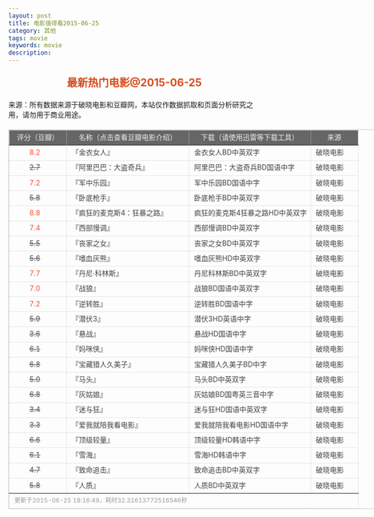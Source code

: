 ```yaml
---
layout: post
title: 电影值得看2015-06-25
category: 其他
tags: movie
keywords: movie 
description: 
---
```

<h2 style="text-align:center;color:#D54E21;margin:20px auto">最新热门电影@2015-06-25</h2>
<div>来源：所有数据来源于破晓电影和豆瓣网，本站仅作数据抓取和页面分析研究之用，请勿用于商业用途。</div>
<table id="movietb">
   <thead>
     <tr>
       <td width="100px">评分（豆瓣）</td>
       <td width="230px">名称（点击查看豆瓣电影介绍）</td>
       <td>下载（请使用迅雷等下载工具）</td>
       <td width="80px">来源</td>
     </tr>
   </thead>
   <tbody>
    <tr><td><a class="grade_good" href="http://movie.douban.com/subject/10792633/collections" target="_blank">8.2</a></td>      <td>『<a class="movie" href="http://movie.douban.com/subject/10792633/" target="_blank">金衣女人</a>』</td>      <td><a class="dllink" href="ftp://8:8@p13.poxiao.com:8202/[www.poxiao.com破晓电影]金衣女人BD中英双字.rmvb" target="_blank">金衣女人BD中英双字</a></td>      <td><a class="dlsource" href="http://www.poxiao.com/movie/38509.html" target="_blank">破晓电影</a><br /></td>    </tr>    <tr><td><a class="grade_bad" href="http://movie.douban.com/subject/26323678/collections" target="_blank">2.7</a></td>      <td>『<a class="movie" href="http://movie.douban.com/subject/26323678/" target="_blank">阿里巴巴：大盗奇兵</a>』</td>      <td><a class="dllink" href="ftp://7:7@p13.poxiao.com:8202/[www.poxiao.com破晓电影]阿里巴巴：大盗奇兵BD国语中字.rmvb" target="_blank">阿里巴巴：大盗奇兵BD国语中字</a></td>      <td><a class="dlsource" href="http://www.poxiao.com/movie/38508.html" target="_blank">破晓电影</a><br /></td>    </tr>    <tr><td><a class="grade_good" href="http://movie.douban.com/subject/20515070/collections" target="_blank">7.2</a></td>      <td>『<a class="movie" href="http://movie.douban.com/subject/20515070/" target="_blank">军中乐园</a>』</td>      <td><a class="dllink" href="ftp://6:6@p13.poxiao.com:8202/[www.poxiao.com破晓电影]军中乐园BD国语中字.rmvb" target="_blank">军中乐园BD国语中字</a></td>      <td><a class="dlsource" href="http://www.poxiao.com/movie/38389.html" target="_blank">破晓电影</a><br /></td>    </tr>    <tr><td><a class="grade_bad" href="http://movie.douban.com/subject/20379462/collections" target="_blank">5.8</a></td>      <td>『<a class="movie" href="http://movie.douban.com/subject/20379462/" target="_blank">卧底枪手</a>』</td>      <td><a class="dllink" href="ftp://5:5@p13.poxiao.com:8202/[www.poxiao.com破晓电影]卧底枪手BD中英双字.rmvb" target="_blank">卧底枪手BD中英双字</a></td>      <td><a class="dlsource" href="http://www.poxiao.com/movie/38507.html" target="_blank">破晓电影</a><br /></td>    </tr>    <tr><td><a class="grade_good" href="http://movie.douban.com/subject/3592854/collections" target="_blank">8.8</a></td>      <td>『<a class="movie" href="http://movie.douban.com/subject/3592854/" target="_blank">疯狂的麦克斯4：狂暴之路</a>』</td>      <td><a class="dllink" href="ftp://4:4@p13.poxiao.com:8202/[www.poxiao.com破晓电影]疯狂的麦克斯4狂暴之路HD中英双字.rmvb" target="_blank">疯狂的麦克斯4狂暴之路HD中英双字</a></td>      <td><a class="dlsource" href="http://www.poxiao.com/movie/38506.html" target="_blank">破晓电影</a><br /></td>    </tr>    <tr><td><a class="grade_good" href="http://movie.douban.com/subject/25731554/collections" target="_blank">7.4</a></td>      <td>『<a class="movie" href="http://movie.douban.com/subject/25731554/" target="_blank">西部慢调</a>』</td>      <td><a class="dllink" href="ftp://3:3@p13.poxiao.com:8202/[www.poxiao.com破晓电影]西部慢调BD中英双字.rmvb " target="_blank">西部慢调BD中英双字</a></td>      <td><a class="dlsource" href="http://www.poxiao.com/movie/38505.html" target="_blank">破晓电影</a><br /></td>    </tr>    <tr><td><a class="grade_bad" href="http://movie.douban.com/subject/10741865/collections" target="_blank">5.5</a></td>      <td>『<a class="movie" href="http://movie.douban.com/subject/10741865/" target="_blank">丧家之女</a>』</td>      <td><a class="dllink" href="ftp://2:2@p13.poxiao.com:8202/[www.poxiao.com破晓电影]丧家之女BD中英双字.rmvb" target="_blank">丧家之女BD中英双字</a></td>      <td><a class="dlsource" href="http://www.poxiao.com/movie/38504.html" target="_blank">破晓电影</a><br /></td>    </tr>    <tr><td><a class="grade_bad" href="http://movie.douban.com/subject/10594841/collections" target="_blank">5.6</a></td>      <td>『<a class="movie" href="http://movie.douban.com/subject/10594841/" target="_blank">嗜血灰熊</a>』</td>      <td><a class="dllink" href="ftp://1:1@p13.poxiao.com:8202/[www.poxiao.com破晓电影]嗜血灰熊HD中英双字.rmvb" target="_blank">嗜血灰熊HD中英双字</a></td>      <td><a class="dlsource" href="http://www.poxiao.com/movie/38503.html" target="_blank">破晓电影</a><br /></td>    </tr>    <tr><td><a class="grade_good" href="http://movie.douban.com/subject/10440069/collections" target="_blank">7.7</a></td>      <td>『<a class="movie" href="http://movie.douban.com/subject/10440069/" target="_blank">丹尼·科林斯</a>』</td>      <td><a class="dllink" href="ftp://8:8@p13.poxiao.com:8202/[www.poxiao.com破晓电影]丹尼科林斯BD中英双字.rmvb" target="_blank">丹尼科林斯BD中英双字</a></td>      <td><a class="dlsource" href="http://www.poxiao.com/movie/38498.html" target="_blank">破晓电影</a><br /></td>    </tr>    <tr><td><a class="grade_good" href="http://movie.douban.com/subject/24753810/collections" target="_blank">7.0</a></td>      <td>『<a class="movie" href="http://movie.douban.com/subject/24753810/" target="_blank">战狼</a>』</td>      <td><a class="dllink" href="ftp://7:7@p13.poxiao.com:8202/[www.poxiao.com破晓电影]战狼BD国语中英双字.rmvb" target="_blank">战狼BD国语中英双字</a></td>      <td><a class="dlsource" href="http://www.poxiao.com/movie/38282.html" target="_blank">破晓电影</a><br /></td>    </tr>    <tr><td><a class="grade_good" href="http://movie.douban.com/subject/22276795/collections" target="_blank">7.2</a></td>      <td>『<a class="movie" href="http://movie.douban.com/subject/22276795/" target="_blank">逆转胜</a>』</td>      <td><a class="dllink" href="ftp://6:6@p13.poxiao.com:8202/[www.poxiao.com破晓电影]逆转胜BD国语中字.rmvb" target="_blank">逆转胜BD国语中字</a></td>      <td><a class="dlsource" href="http://www.poxiao.com/movie/38497.html" target="_blank">破晓电影</a><br /></td>    </tr>    <tr><td><a class="grade_bad" href="http://movie.douban.com/subject/25728008/collections" target="_blank">5.9</a></td>      <td>『<a class="movie" href="http://movie.douban.com/subject/25728008/" target="_blank">潜伏3</a>』</td>      <td><a class="dllink" href="ftp://5:5@p13.poxiao.com:8202/[www.poxiao.com破晓电影]潜伏3HD英语中字.rmvb" target="_blank">潜伏3HD英语中字</a></td>      <td><a class="dlsource" href="http://www.poxiao.com/movie/38496.html" target="_blank">破晓电影</a><br /></td>    </tr>    <tr><td><a class="grade_bad" href="http://movie.douban.com/subject/20427364/collections" target="_blank">3.6</a></td>      <td>『<a class="movie" href="http://movie.douban.com/subject/20427364/" target="_blank">悬战</a>』</td>      <td><a class="dllink" href="ftp://3:3@p13.poxiao.com:8202/[www.poxiao.com破晓电影]悬战HD国语中字.rmvb" target="_blank">悬战HD国语中字</a></td>      <td><a class="dlsource" href="http://www.poxiao.com/movie/38494.html" target="_blank">破晓电影</a><br /></td>    </tr>    <tr><td><a class="grade_bad" href="http://movie.douban.com/subject/25932073/collections" target="_blank">6.1</a></td>      <td>『<a class="movie" href="http://movie.douban.com/subject/25932073/" target="_blank">妈咪侠</a>』</td>      <td><a class="dllink" href="ftp://4:4@p13.poxiao.com:8202/[www.poxiao.com破晓电影]妈咪侠HD国语中字.rmvb" target="_blank">妈咪侠HD国语中字</a></td>      <td><a class="dlsource" href="http://www.poxiao.com/movie/38493.html" target="_blank">破晓电影</a><br /></td>    </tr>    <tr><td><a class="grade_bad" href="http://movie.douban.com/subject/25785061/collections" target="_blank">6.8</a></td>      <td>『<a class="movie" href="http://movie.douban.com/subject/25785061/" target="_blank">宝藏猎人久美子</a>』</td>      <td><a class="dllink" href="ftp://1:1@p13.poxiao.com:8202/[www.poxiao.com破晓电影]宝藏猎人久美子BD中字.rmvb " target="_blank">宝藏猎人久美子BD中字</a></td>      <td><a class="dlsource" href="http://www.poxiao.com/movie/38492.html" target="_blank">破晓电影</a><br /></td>    </tr>    <tr><td><a class="grade_bad" href="http://movie.douban.com/subject/26292130/collections" target="_blank">5.0</a></td>      <td>『<a class="movie" href="http://movie.douban.com/subject/26292130/" target="_blank">马头</a>』</td>      <td><a class="dllink" href="ftp://2:2@p13.poxiao.com:8202/[www.poxiao.com破晓电影]马头BD中英双字.rmvb" target="_blank">马头BD中英双字</a></td>      <td><a class="dlsource" href="http://www.poxiao.com/movie/38491.html" target="_blank">破晓电影</a><br /></td>    </tr>    <tr><td><a class="grade_bad" href="http://movie.douban.com/subject/6875263/collections" target="_blank">6.8</a></td>      <td>『<a class="movie" href="http://movie.douban.com/subject/6875263/" target="_blank">灰姑娘</a>』</td>      <td><a class="dllink" href="ftp://8:8@p13.poxiao.com:8202/[www.poxiao.com破晓电影]灰姑娘BD国粤英三音中字.mkv" target="_blank">灰姑娘BD国粤英三音中字</a></td>      <td><a class="dlsource" href="http://www.poxiao.com/movie/38490.html" target="_blank">破晓电影</a><br /></td>    </tr>    <tr><td><a class="grade_bad" href="http://movie.douban.com/subject/26335743/collections" target="_blank">3.4</a></td>      <td>『<a class="movie" href="http://movie.douban.com/subject/26335743/" target="_blank">迷与狂</a>』</td>      <td><a class="dllink" href="ftp://7:7@p13.poxiao.com:8202/[www.poxiao.com破晓电影]迷与狂HD国语中英双字.rmvb" target="_blank">迷与狂HD国语中英双字</a></td>      <td><a class="dlsource" href="http://www.poxiao.com/movie/38489.html" target="_blank">破晓电影</a><br /></td>    </tr>    <tr><td><a class="grade_bad" href="http://movie.douban.com/subject/26200627/collections" target="_blank">3.3</a></td>      <td>『<a class="movie" href="http://movie.douban.com/subject/26200627/" target="_blank">爱我就陪我看电影</a>』</td>      <td><a class="dllink" href="ftp://7:7@p13.poxiao.com:8202/[www.poxiao.com破晓电影]爱我就陪我看电影HD国语中字.rmvb" target="_blank">爱我就陪我看电影HD国语中字</a></td>      <td><a class="dlsource" href="http://www.poxiao.com/movie/38488.html" target="_blank">破晓电影</a><br /></td>    </tr>    <tr><td><a class="grade_bad" href="http://movie.douban.com/subject/25762404/collections" target="_blank">6.6</a></td>      <td>『<a class="movie" href="http://movie.douban.com/subject/25762404/" target="_blank">顶级较量</a>』</td>      <td><a class="dllink" href="ftp://3:3@p13.poxiao.com:8202/[www.poxiao.com破晓电影]顶级较量HD韩语中字.rmvb" target="_blank">顶级较量HD韩语中字</a></td>      <td><a class="dlsource" href="http://www.poxiao.com/movie/38482.html" target="_blank">破晓电影</a><br /></td>    </tr>    <tr><td><a class="grade_bad" href="http://movie.douban.com/subject/21937436/collections" target="_blank">6.1</a></td>      <td>『<a class="movie" href="http://movie.douban.com/subject/21937436/" target="_blank">雪海</a>』</td>      <td><a class="dllink" href="ftp://2:2@p13.poxiao.com:8202/[www.poxiao.com破晓电影]雪海HD韩语中字.rmvb" target="_blank">雪海HD韩语中字</a></td>      <td><a class="dlsource" href="http://www.poxiao.com/movie/38483.html" target="_blank">破晓电影</a><br /></td>    </tr>    <tr><td><a class="grade_bad" href="http://movie.douban.com/subject/25829320/collections" target="_blank">4.7</a></td>      <td>『<a class="movie" href="http://movie.douban.com/subject/25829320/" target="_blank">致命追击</a>』</td>      <td><a class="dllink" href="ftp://6:6@p13.poxiao.com:8202/[www.poxiao.com破晓电影]致命追击BD中英双字.rmvb" target="_blank">致命追击BD中英双字</a></td>      <td><a class="dlsource" href="http://www.poxiao.com/movie/38486.html" target="_blank">破晓电影</a><br /></td>    </tr>    <tr><td><a class="grade_bad" href="http://movie.douban.com/subject/11600988/collections" target="_blank">5.8</a></td>      <td>『<a class="movie" href="http://movie.douban.com/subject/11600988/" target="_blank">人质</a>』</td>      <td><a class="dllink" href="ftp://5:5@p13.poxiao.com:8202/[www.poxiao.com破晓电影]人质BD中英双字.mp4" target="_blank">人质BD中英双字</a></td>      <td><a class="dlsource" href="http://www.poxiao.com/movie/38485.html" target="_blank">破晓电影</a><br /></td>    </tr>
  </tbody>
  <tfoot>
    <tr>
      <td colspan="4">更新于2015-06-25 18:16:49，耗时32.31613772516546秒</td>
    </tr>
  </tfoot>
</table>
<style>
#movietb {width:790px;border:1px #CCCCCC solid;font-size:14px;margin:20px auto;}
#movietb td {border:1px #CCCCCC dotted;line-height:24px;vertical-align: middle;}
#movietb a {text-decoration:none;color:#464646; text-shadow:0 1px 0 #F2F2F2;border:0!important}
#movietb a:hover {text-decoration:underline;color:#D54E21;}
#movietb tbody tr:hover{background:#CCC}
.grade_good {color:#FF5138!important;margin-left:30px}
.grade_bad {text-decoration:line-through!important;margin-left:30px}
#movietb thead {background-color:#666;color:#eee;text-align:center}
#movietb tbody {text-align:left;}
#movietb tbody td {padding-left:10px;}
#movietb tfoot td,.size {padding-left: 10px;font-size:12px;color:#999}
</style>